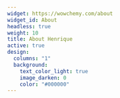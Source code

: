 ```yaml
---
widget: https://wowchemy.com/about
widget_id: About
headless: true
weight: 10
title: About Henrique
active: true
design:
  columns: "1"
  background:
    text_color_light: true
    image_darken: 0
    color: "#000000"
---
```

